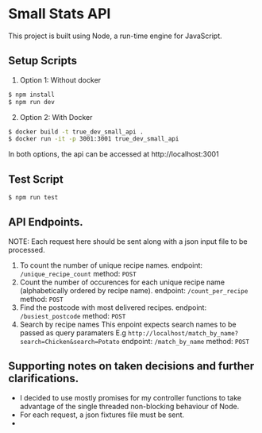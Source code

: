 # Small Stats API
This project is built using Node, a run-time engine for JavaScript.
## Setup Scripts
1. Option 1: Without docker
```sh
$ npm install
$ npm run dev

```
2. Option 2: With Docker
```sh
$ docker build -t true_dev_small_api .
$ docker run -it -p 3001:3001 true_dev_small_api

```
In both options, the api can be accessed at http://localhost:3001

## Test Script
```sh
$ npm run test

```

## API Endpoints.
 NOTE: Each request here should be sent along with a json input file to be processed.
1. To count the number of unique recipe names.
    endpoint: ```/unique_recipe_count```
    method: ```POST```
2. Count the number of occurences for each unique recipe name (alphabetically ordered by recipe name).
    endpoint: ```/count_per_recipe```
    method: ```POST```
3. Find the postcode with most delivered recipes.
    endpoint: ```/busiest_postcode```
    method: ```POST```
 4. Search by recipe names
    This enpoint expects search names to be passed as query paramaters 
    E.g ```http://localhost/match_by_name?search=Chicken&search=Potato```
    endpoint: ```/match_by_name```
    method: ```POST```

## Supporting notes on taken decisions and further clarifications.

- I decided to use mostly promises for my controller functions to take advantage of the    single threaded non-blocking behaviour of Node.
- For each request, a json fixtures file must be sent.
- 
